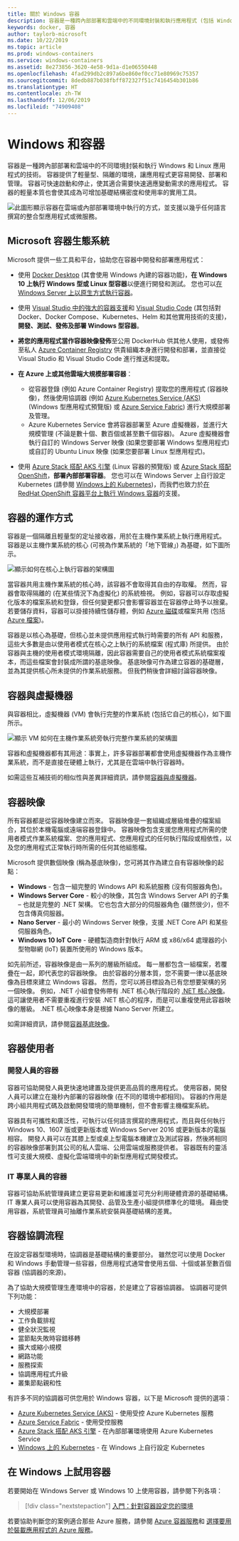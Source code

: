 ```yaml
---
title: 關於 Windows 容器
description: 容器是一種跨內部部署和雲端中的不同環境封裝和執行應用程式 (包括 Windows 應用程式) 的技術。 本主題討論 Microsoft、Windows 和 Azure 如何協助您在容器中開發及部署應用程式，包括使用 Docker 和 Azure Kubernetes Service。
keywords: docker, 容器
author: taylorb-microsoft
ms.date: 10/22/2019
ms.topic: article
ms.prod: windows-containers
ms.service: windows-containers
ms.assetid: 8e273856-3620-4e58-9d1a-d1e06550448
ms.openlocfilehash: 4fad299db2c897a6be860ef0cc71e80969c75357
ms.sourcegitcommit: 8dedb887b038fbff872327f51c7416454b301b86
ms.translationtype: HT
ms.contentlocale: zh-TW
ms.lasthandoff: 12/06/2019
ms.locfileid: "74909408"
---
```

# <a name="windows-and-containers"></a>Windows 和容器

容器是一種跨內部部署和雲端中的不同環境封裝和執行 Windows 和 Linux 應用程式的技術。 容器提供了輕量型、隔離的環境，讓應用程式更容易開發、部署和管理。 容器可快速啟動和停止，使其適合需要快速適應變動需求的應用程式。 容器的輕量本質也會使其成為可增加基礎結構密度和使用率的實用工具。

![此圖形顯示容器在雲端或內部部署環境中執行的方式，並支援以幾乎任何語言撰寫的整合型應用程式或微服務。](media/about-3-box.png)

## <a name="the-microsoft-container-ecosystem"></a>Microsoft 容器生態系統

Microsoft 提供一些工具和平台，協助您在容器中開發和部署應用程式：

- 使用 [Docker Desktop](https://store.docker.com/editions/community/docker-ce-desktop-windows) (其會使用 Windows 內建的容器功能)，<strong>在 Windows 10 上執行 Windows 型或 Linux 型容器</strong>以便進行開發和測試。 您也可以[在 Windows Server 上以原生方式執行容器](../quick-start/set-up-environment.md?tabs=Windows-Server)。
- 使用 [Visual Studio 中的強大的容器支援](https://docs.microsoft.com/visualstudio/containers/overview)和 [Visual Studio Code](https://code.visualstudio.com/docs/azure/docker) (其包括對 Docker、Docker Compose、Kubernetes、Helm 和其他實用技術的支援)，<strong>開發、測試、發佈及部署 Windows 型容器</strong>。
- <strong>將您的應用程式當作容器映像發佈</strong>至公用 DockerHub 供其他人使用，或發佈至私人 [Azure Container Registry](https://azure.microsoft.com/services/container-registry/) 供貴組織本身進行開發和部署，並直接從 Visual Studio 和 Visual Studio Code 進行推送和提取。
- <strong>在 Azure 上或其他雲端大規模部署容器</strong>：

  - 從容器登錄 (例如 Azure Container Registry) 提取您的應用程式 (容器映像)，然後使用協調器 (例如 [Azure Kubernetes Service (AKS)](https://docs.microsoft.com/azure/aks/intro-kubernetes) (Windows 型應用程式預覽版) 或 [Azure Service Fabric](https://docs.microsoft.com/azure/service-fabric/)) 進行大規模部署及管理。
  - Azure Kubernetes Service 會將容器部署至 Azure 虛擬機器，並進行大規模管理 (不論是數十個、數百個或甚至數千個容器)。 Azure 虛擬機器會執行自訂的 Windows Server 映像 (如果您要部署 Windows 型應用程式) 或自訂的 Ubuntu Linux 映像 (如果您要部署 Linux 型應用程式)。
- 使用 [Azure Stack 搭配 AKS 引擎](https://docs.microsoft.com/azure-stack/user/azure-stack-kubernetes-aks-engine-overview) (Linux 容器的預覽版) 或 [Azure Stack 搭配 OpenShift](https://docs.microsoft.com/azure/virtual-machines/linux/openshift-azure-stack)，<strong>部署內部部署容器</strong>。 您也可以在 Windows Server 上自行設定 Kubernetes (請參閱 [Windows上的 Kubernetes](../kubernetes/getting-started-kubernetes-windows.md))，而我們也致力於[在 RedHat OpenShift 容器平台上執行 Windows 容器](https://techcommunity.microsoft.com/t5/Networking-Blog/Managing-Windows-containers-with-Red-Hat-OpenShift-Container/ba-p/339821)的支援。

## <a name="how-containers-work"></a>容器的運作方式

容器是一個隔離且輕量型的定址接收器，用於在主機作業系統上執行應用程式。 容器是以主機作業系統的核心 (可視為作業系統的「地下管線」) 為基礎，如下圖所示。

![顯示如何在核心上執行容器的架構圖](media/container-diagram.svg)

當容器共用主機作業系統的核心時，該容器不會取得其自由的存取權。 然而，容器會取得隔離的 (在某些情況下為虛擬化) 的系統檢視。 例如，容器可以存取虛擬化版本的檔案系統和登錄，但任何變更都只會影響容器並在容器停止時予以捨棄。 若要儲存資料，容器可以掛接持續性儲存體，例如 [Azure 磁碟](https://azure.microsoft.com/services/storage/disks/)或檔案共用 (包括 [Azure 檔案](https://azure.microsoft.com/services/storage/files/))。

容器是以核心為基礎，但核心並未提供應用程式執行時需要的所有 API 和服務，這些大多數是由以使用者模式在核心之上執行的系統檔案 (程式庫) 所提供。 由於容器與主機的使用者模式環境隔離，因此容器需要自己的使用者模式系統檔案複本，而這些檔案會封裝成所謂的基底映像。 基底映像可作為建立容器的基礎層，並為其提供核心所未提供的作業系統服務。 但我們稍後會詳細討論容器映像。

## <a name="containers-vs-virtual-machines"></a>容器與虛擬機器

與容器相比，虛擬機器 (VM) 會執行完整的作業系統 (包括它自己的核心)，如下圖所示。

![顯示 VM 如何在主機作業系統旁執行完整作業系統的架構圖](media/virtual-machine-diagram.svg)

容器和虛擬機器都有其用途：事實上，許多容器部署都會使用虛擬機器作為主機作業系統，而不是直接在硬體上執行，尤其是在雲端中執行容器時。

如需這些互補技術的相似性與差異詳細資訊，請參閱[容器與虛擬機器](containers-vs-vm.md)。

## <a name="container-images"></a>容器映像

所有容器都是從容器映像建立而來。 容器映像是一套組織成層級堆疊的檔案組合，其位於本機電腦或遠端容器登錄中。 容器映像包含支援您應用程式所需的使用者模式作業系統檔案、您的應用程式、您應用程式的任何執行階段或相依性，以及您的應用程式正常執行時所需的任何其他組態檔。

Microsoft 提供數個映像 (稱為基底映像)，您可將其作為建立自有容器映像的起點：

* <strong>Windows</strong> - 包含一組完整的 Windows API 和系統服務 (沒有伺服器角色)。
* <strong>Windows Server Core</strong> - 較小的映像，其包含 Windows Server API 的子集 – 也就是完整的 .NET 架構。 它也包含大部分的伺服器角色 (雖然很少)，但不包含傳真伺服器。
* <strong>Nano Server</strong> - 最小的 Windows Server 映像，支援 .NET Core API 和某些伺服器角色。
* <strong>Windows 10 IoT Core</strong> - 硬體製造商針對執行 ARM 或 x86/x64 處理器的小型物聯網 (IoT) 裝置所使用的 Windows 版本。

如先前所述，容器映像是由一系列的層級所組成。 每一層都包含一組檔案，若覆疊在一起，即代表您的容器映像。 由於容器的分層本質，您不需要一律以基底映像為目標來建立 Windows 容器。 然而，您可以將目標設為已有您想要架構的另一個映像。 例如，.NET 小組會發佈帶有 .NET 核心執行階段的 [.NET 核心映像](https://hub.docker.com/_/microsoft-dotnet-core)。 這可讓使用者不需要重複進行安裝 .NET 核心的程序，而是可以重複使用此容器映像的層級。 .NET 核心映像本身是根據 Nano Server 所建立。

如需詳細資訊，請參閱[容器基底映像](../manage-containers/container-base-images.md)。

## <a name="container-users"></a>容器使用者

### <a name="containers-for-developers"></a>開發人員的容器

容器可協助開發人員更快速地建置及提供更高品質的應用程式。 使用容器，開發人員可以建立在幾秒內部署的容器映像 (在不同的環境中都相同)。 容器的作用是跨小組共用程式碼及啟動開發環境的簡單機制，但不會影響主機檔案系統。

容器具有可攜性和廣泛性，可執行以任何語言撰寫的應用程式，而且與任何執行 Windows 10、1607 版或更新版本或 Windows Server 2016 或更新版本的電腦相容。 開發人員可以在其膝上型或桌上型電腦本機建立及測試容器，然後將相同的容器映像部署到其公司的私人雲端、公用雲端或服務提供者。 容器既有的靈活性可支援大規模、虛擬化雲端環境中的新型應用程式開發模式。

### <a name="containers-for-it-professionals"></a>IT 專業人員的容器

容器可協助系統管理員建立更容易更新和維護並可充分利用硬體資源的基礎結構。 IT 專業人員可以使用容器為其開發、品管及生產小組提供標準化的環境。 藉由使用容器，系統管理員可抽離作業系統安裝與基礎結構的差異。

## <a name="container-orchestration"></a>容器協調流程

在設定容器型環境時，協調器是基礎結構的重要部分。 雖然您可以使用 Docker 和 Windows 手動管理一些容器，但應用程式通常會使用五個、十個或甚至數百個容器 (協調器的來源)。

為了協助大規模管理生產環境中的容器，於是建立了容器協調器。 協調器可提供下列功能：

- 大規模部署
- 工作負載排程
- 健全狀況監視
- 當節點失敗時容錯移轉
- 擴大或縮小規模
- 網路功能
- 服務探索
- 協調應用程式升級
- 叢集節點親和性

有許多不同的協調器可供您用於 Windows 容器，以下是 Microsoft 提供的選項：
- [Azure Kubernetes Service (AKS)](https://docs.microsoft.com/azure/aks/intro-kubernetes) - 使用受控 Azure Kubernetes 服務
- [Azure Service Fabric](https://docs.microsoft.com/azure/service-fabric/) - 使用受控服務
- [Azure Stack 搭配 AKS 引擎](https://docs.microsoft.com/azure-stack/user/azure-stack-kubernetes-aks-engine-overview) - 在內部部署環境使用 Azure Kubernetes Service
- [Windows 上的 Kubernetes](../kubernetes/getting-started-kubernetes-windows.md) - 在 Windows 上自行設定 Kubernetes

## <a name="try-containers-on-windows"></a>在 Windows 上試用容器

若要開始在 Windows Server 或 Windows 10 上使用容器，請參閱下列各項：
> [!div class="nextstepaction"]
> [入門：針對容器設定您的環境](../quick-start/set-up-environment.md)

若要協助判斷您的案例適合那些 Azure 服務，請參閱 [Azure 容器服務](https://azure.microsoft.com/product-categories/containers/)和 [選擇要用於裝載應用程式的 Azure 服務](https://docs.microsoft.com/azure/architecture/guide/technology-choices/compute-decision-tree)。
